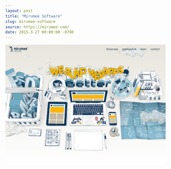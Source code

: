 ```yaml
---
layout: post
title: "Mirumee Software"
slug: mirumee-software
source: https://mirumee.com/
date: 2015-3-27 00:00:00 -0700
---
```


<img src="/assets/img/screenshots/mirumee-software.jpg">
